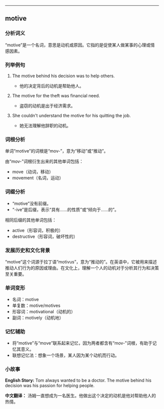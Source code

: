 
---------------
## motive
### 分析词义
“motive”是一个名词，意思是动机或原因。它指的是促使某人做某事的心理或情感因素。

### 列举例句
1. The motive behind his decision was to help others.
   - 他的决定背后的动机是帮助他人。
   
2. The motive for the theft was financial need.
   - 盗窃的动机是出于经济需求。
   
3. She couldn't understand the motive for his quitting the job.
   - 她无法理解他辞职的动机。

### 词根分析
单词“motive”的词根是“mov-”，意为“移动”或“推动”。

由“mov-”词根衍生出来的其他单词包括：
- move（动词，移动）
- movement（名词，运动）

### 词缀分析
- “motive”没有前缀。
- “-ive”是后缀，表示“具有……的性质”或“倾向于……的”。

相同后缀的其他单词包括：
- active（形容词，积极的）
- destructive（形容词，破坏性的）

### 发展历史和文化背景
“motive”这个词源于拉丁语“motivus”，意为“推动的”。在英语中，它被用来描述推动人们行为的原因或理由。在文化上，理解一个人的动机对于分析其行为和决策至关重要。

### 单词变形
- 名词：motive
- 单复数：motive/motives
- 形容词：motivational（动机的）
- 副词：motively（动机地）

### 记忆辅助
- 将“motive”与“move”联系起来记忆，因为两者都含有“mov-”词根，有助于记忆其意义。
- 联想记忆法：想象一个场景，某人因为某个动机而行动。

### 小故事
**English Story:**
Tom always wanted to be a doctor. The motive behind his decision was his passion for helping people.

**中文翻译：**
汤姆一直想成为一名医生。他做出这个决定的动机是他对帮助他人的热情。

